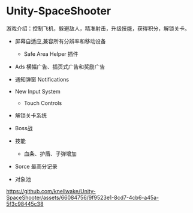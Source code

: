 # Unity-SpaceShooter

游戏介绍：控制飞机，躲避敌人，精准射击，升级技能，获得积分，解锁关卡。

- 屏幕自适应,兼容所有分辨率和移动设备
  - Safe Area Helper 插件
- Ads 横幅广告、插页式广告和奖励广告
- 通知弹窗 Notifications

- New Input System
  - Touch Controls

- 解锁关卡系统
- Boss战
- 技能
  - 血条、护盾、子弹增加
- Sorce 最高分记录
- 对象池


https://github.com/knellwake/Unity-SpaceShooter/assets/66084756/9f9523e1-8cd7-4cb6-a45a-5f3c98445c38

